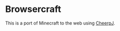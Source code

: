 # Browsercraft

This is a port of Minecraft to the web using [CheerpJ](https://labs.leaningtech.com/cheerpj). 
